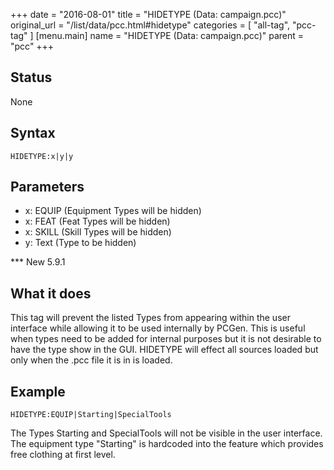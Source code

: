 +++
date = "2016-08-01"
title = "HIDETYPE (Data: campaign.pcc)"
original_url = "/list/data/pcc.html#hidetype"
categories = [ "all-tag", "pcc-tag" ]
[menu.main]
    name = "HIDETYPE (Data: campaign.pcc)"
    parent = "pcc"
+++

## Status

None

## Syntax

`HIDETYPE:x|y|y`

## Parameters

-   x: EQUIP (Equipment Types will be hidden)
-   x: FEAT (Feat Types will be hidden)
-   x: SKILL (Skill Types will be hidden)
-   y: Text (Type to be hidden)



<span id="hidetype"></span> \*\*\* New 5.9.1

What it does
------------

This tag will prevent the listed Types from appearing within the user
interface while allowing it to be used internally by PCGen. This is
useful when types need to be added for internal purposes but it is not
desirable to have the type show in the GUI. HIDETYPE will effect all
sources loaded but only when the .pcc file it is in is loaded.

Example
-------

`HIDETYPE:EQUIP|Starting|SpecialTools`

The Types Starting and SpecialTools will not be visible in the user
interface. The equipment type "Starting" is hardcoded into the feature
which provides free clothing at first level.


